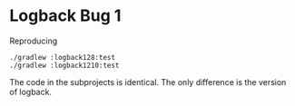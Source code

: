 # Logback Bug 1

Reproducing

```shell
./gradlew :logback128:test
./gradlew :logback1210:test
```

The code in the subprojects is identical.
The only difference is the version of logback.

